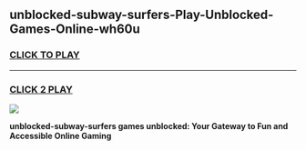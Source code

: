 
## unblocked-subway-surfers-Play-Unblocked-Games-Online-wh60u
<h3>
<a href="https://premium76.site?title=unblocked-subway-surfers&ref=25A">CLICK TO PLAY</a></h3>
<hr>

<h3>
<a href="https://premium76.site?title=unblocked-subway-surfers&ref=25A">CLICK 2 PLAY</a>
  
</h3>

<a href="https://premium76.site?title=unblocked-subway-surfers&ref=25A"><img src="https://clearcache.store/games.png"></a>


**unblocked-subway-surfers games unblocked: Your Gateway to Fun and Accessible Online Gaming**
